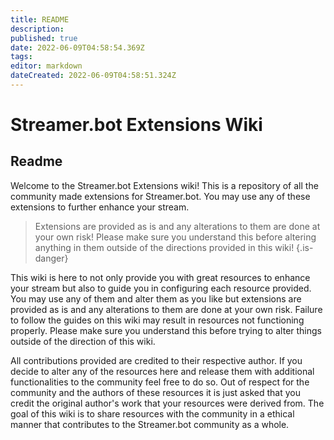 ```yaml
---
title: README
description: 
published: true
date: 2022-06-09T04:58:54.369Z
tags: 
editor: markdown
dateCreated: 2022-06-09T04:58:51.324Z
---
```


# Streamer.bot Extensions Wiki

## Readme

Welcome to the Streamer.bot Extensions wiki!  This is a repository of all the community made extensions for Streamer.bot.  You may use any of these extensions to further enhance your stream.

> Extensions are provided as is and any alterations to them are done at your own risk!  Please make sure you understand this before altering anything in them outside of the directions provided in this wiki!
{.is-danger}

This wiki is here to not only provide you with great resources to enhance your stream but also to guide you in configuring each resource provided.  You may use any of them and alter them as you like but extensions are provided as is and any alterations to them are done at your own risk. Failure to follow the guides on this wiki may result in resources not functioning properly.  Please make sure you understand this before trying to alter things outside of the direction of this wiki.

All contributions provided are credited to their respective author.  If you decide to alter any of the resources here and release them with additional functionalities to the community feel free to do so.  Out of respect for the community and the authors of these resources it is just asked that you credit the original author's work that your resources were derived from.  The goal of this wiki is to share resources with the community in a ethical manner that contributes to the Streamer.bot community as a whole.